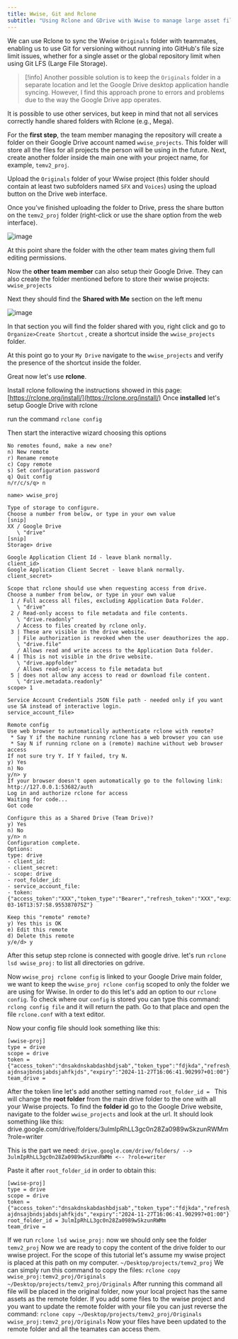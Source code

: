```yaml
---
title: Wwise, Git and Rclone
subtitle: "Using Rclone and GDrive with Wwise to manage large asset files"
---
```

We can use Rclone to sync the Wwise `Originals` folder with teammates, enabling us to use Git for versioning without running into GitHub's file size limit issues, whether for a single asset or the global repository limit when using Git LFS (Large File Storage).

> [!info]
> Another possible solution is to keep the `Originals` folder in a separate location and let the Google Drive desktop application handle syncing. However, I find this approach prone to errors and problems due to the way the Google Drive app operates.

It is possible to use other services, but keep in mind that not all services correctly handle shared folders with Rclone (e.g., Mega).

For the **first step**, the team member managing the repository will create a folder on their Google Drive account named `wwise_projects`. 
This folder will store all the files for all projects the person will be using in the future. 
Next, create another folder inside the main one with your project name, for example, `temv2_proj`.

Upload the `Originals` folder of your Wwise project (this folder should contain at least two subfolders named `SFX` and `Voices`) using the upload button on the Drive web interface. 

Once you’ve finished uploading the folder to Drive, press the share button on the `temv2_proj` folder (right-click or use the share option from the web interface).


![image](assets/img/GDrive_ShareButton.png)

At this point share the folder with the other team mates giving them full editing permissions.

Now the **other team member** can also setup their Google Drive.
They can also create the folder mentioned before to store their wwise projects: `wwise_projects`

Next they should find the **Shared with Me** section on the left menu

![image](assets/img/GDrive_Menu.png)

In that section you will find the folder shared with you, right click and go to `Organize>Create Shortcut` , create a shortcut inside the `wwise_projects` folder.

At this point go to your `My Drive` navigate to the `wwise_projects` and verify the presence of the shortcut inside the folder.

Great now let's use **rclone**.

Install rclone following the instructions showed in this page: [https://rclone.org/install/](https://rclone.org/install/)
Once **installed** let's setup Google Drive with rclone

run the command `rclone config`

Then start the interactive wizard choosing this options
```
No remotes found, make a new one?
n) New remote
r) Rename remote
c) Copy remote
s) Set configuration password
q) Quit config
n/r/c/s/q> n
```

```
name> wwise_proj
```

```
Type of storage to configure.
Choose a number from below, or type in your own value
[snip]
XX / Google Drive
   \ "drive"
[snip]
Storage> drive
```

```
Google Application Client Id - leave blank normally.
client_id>
Google Application Client Secret - leave blank normally.
client_secret>
```

```
Scope that rclone should use when requesting access from drive.
Choose a number from below, or type in your own value
 1 / Full access all files, excluding Application Data Folder.
   \ "drive"
 2 / Read-only access to file metadata and file contents.
   \ "drive.readonly"
   / Access to files created by rclone only.
 3 | These are visible in the drive website.
   | File authorization is revoked when the user deauthorizes the app.
   \ "drive.file"
   / Allows read and write access to the Application Data folder.
 4 | This is not visible in the drive website.
   \ "drive.appfolder"
   / Allows read-only access to file metadata but
 5 | does not allow any access to read or download file content.
   \ "drive.metadata.readonly"
scope> 1
```

```
Service Account Credentials JSON file path - needed only if you want use SA instead of interactive login.
service_account_file>
```

```
Remote config
Use web browser to automatically authenticate rclone with remote?
 * Say Y if the machine running rclone has a web browser you can use
 * Say N if running rclone on a (remote) machine without web browser access
If not sure try Y. If Y failed, try N.
y) Yes
n) No
y/n> y
If your browser doesn't open automatically go to the following link: http://127.0.0.1:53682/auth
Log in and authorize rclone for access
Waiting for code...
Got code
```

```
Configure this as a Shared Drive (Team Drive)?
y) Yes
n) No
y/n> n
Configuration complete.
Options:
type: drive
- client_id:
- client_secret:
- scope: drive
- root_folder_id:
- service_account_file:
- token: {"access_token":"XXX","token_type":"Bearer","refresh_token":"XXX","expiry":"2014-03-16T13:57:58.955387075Z"}
```

```
Keep this "remote" remote?
y) Yes this is OK
e) Edit this remote
d) Delete this remote
y/e/d> y
```

After this setup step rclone is connected with google drive.
let's run `rclone lsd wwise_proj:` to list all directories on gdrive.

Now `wwise_proj rclone config` is linked to your Google Drive main folder, we want to keep the `wwise_proj rclone config` scoped to only the folder we are using for Wwise. 
In order to do this let's add an option to our `rclone config`. 
To check where our `config` is stored you can type this command: `rclong config file` and it will return the path. 
Go to that place and open the file `rclone.conf` with a text editor.

Now your config file should look something like this:
```
[wwise-proj]
type = drive
scope = drive
token = {"access_token":"dnsakdnskabdashbdjsab","token_type":"fdjkda","refresh_token":"ds ajdnsajbndsjabdsjahfkjds","expiry":"2024-11-27T16:06:41.902997+01:00"}
team_drive = 
```
After the token line let's add another setting named `root_folder_id = ` 
This will change the **root folder** from the main drive folder to the one with all your Wwise projects. 
To find the **folder id** go to the Google Drive website, navigate to the folder `wwise_projects` and look at the url. It should look something like this:
drive.google.com/drive/folders/3ulmIpRhLL3gc0n28Za0989wSkzunRWMm?role=writer

This is the part we need:
`drive.google.com/drive/folders/ --> 3ulmIpRhLL3gc0n28Za0989wSkzunRWMm <-- ?role=writer`

Paste it after `root_folder_id` in order to obtain this:
```
[wwise-proj]
type = drive
scope = drive
token = {"access_token":"dnsakdnskabdashbdjsab","token_type":"fdjkda","refresh_token":"ds ajdnsajbndsjabdsjahfkjds","expiry":"2024-11-27T16:06:41.902997+01:00"}
root_folder_id = 3ulmIpRhLL3gc0n28Za0989wSkzunRWMm
team_drive = 
```

If we run `rclone lsd wwise_proj:` now we should only see the folder `temv2_proj`
Now we are ready to copy the content of the drive folder to our wwise project. For the scope of this tutorial let's assume my wwise project is placed at this path on my computer. `~/Desktop/projects/temv2_proj`
We can simply run this command to copy the files: `rclone copy wwise_proj:temv2_proj/Originals ~/Desktop/projects/temv2_proj/Originals`
After running this command all file will be placed in the original folder, now your local project has the same assets as the remote folder.
If you add some files to the wwise project and you want to update the remote folder with your file you can just reverse the command: 
`rclone copy ~/Desktop/projects/temv2_proj/Originals wwise_proj:temv2_proj/Originals`
Now your files have been updated to the remote folder and all the teamates can access them.
